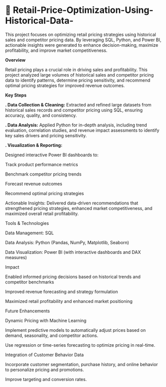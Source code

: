 # 🛒 Retail-Price-Optimization-Using-Historical-Data-


This project focuses on optimizing retail pricing strategies using historical sales and competitor pricing data. By leveraging SQL, Python, and Power BI, actionable insights were generated to enhance decision-making, maximize profitability, and improve market competitiveness.


**Overview**

Retail pricing plays a crucial role in driving sales and profitability. This project analyzed large volumes of historical sales and competitor pricing data to identify patterns, determine pricing sensitivity, and recommend optimal pricing strategies for improved revenue outcomes.


**Key Steps**


**. Data Collection & Cleaning:** Extracted and refined large datasets from historical sales records and competitor pricing using SQL, ensuring accuracy, quality, and consistency.

**. Data Analysis:** Applied Python for in-depth analysis, including trend evaluation, correlation studies, and revenue impact assessments to identify key sales drivers and pricing sensitivity.

**. Visualization & Reporting:** 

Designed interactive Power BI dashboards to:

Track product performance metrics

Benchmark competitor pricing trends

Forecast revenue outcomes

Recommend optimal pricing strategies

Actionable Insights: Delivered data-driven recommendations that strengthened pricing strategies, enhanced market competitiveness, and maximized overall retail profitability.

Tools & Technologies

Data Management: SQL

Data Analysis: Python (Pandas, NumPy, Matplotlib, Seaborn)

Data Visualization: Power BI (with interactive dashboards and DAX measures)

Impact

Enabled informed pricing decisions based on historical trends and competitor benchmarks

Improved revenue forecasting and strategy formulation

Maximized retail profitability and enhanced market positioning

Future Enhancements

Dynamic Pricing with Machine Learning

Implement predictive models to automatically adjust prices based on demand, seasonality, and competitor actions.

Use regression or time-series forecasting to optimize pricing in real-time.

Integration of Customer Behavior Data

Incorporate customer segmentation, purchase history, and online behavior to personalize pricing and promotions.

Improve targeting and conversion rates.
